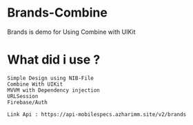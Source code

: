 # Brands-Combine

Brands is demo for Using Combine with UIKit


# What did i use ? 
    
    Simple Design using NIB-File 
    Combine With UIKit
    MVVM with Dependency injection
    URLSession 
    Firebase/Auth 
    
    Link Api : https://api-mobilespecs.azharimm.site/v2/brands
   
